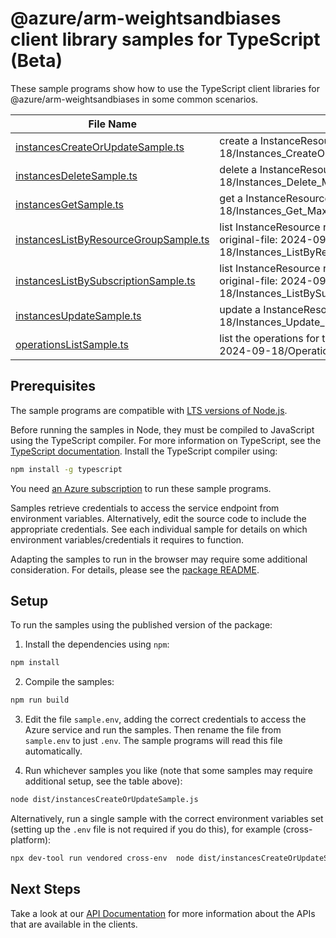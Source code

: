 # @azure/arm-weightsandbiases client library samples for TypeScript (Beta)

These sample programs show how to use the TypeScript client libraries for @azure/arm-weightsandbiases in some common scenarios.

| **File Name**                                                               | **Description**                                                                                                                    |
| --------------------------------------------------------------------------- | ---------------------------------------------------------------------------------------------------------------------------------- |
| [instancesCreateOrUpdateSample.ts][instancescreateorupdatesample]           | create a InstanceResource x-ms-original-file: 2024-09-18/Instances_CreateOrUpdate_MaximumSet_Gen.json                              |
| [instancesDeleteSample.ts][instancesdeletesample]                           | delete a InstanceResource x-ms-original-file: 2024-09-18/Instances_Delete_MaximumSet_Gen.json                                      |
| [instancesGetSample.ts][instancesgetsample]                                 | get a InstanceResource x-ms-original-file: 2024-09-18/Instances_Get_MaximumSet_Gen.json                                            |
| [instancesListByResourceGroupSample.ts][instanceslistbyresourcegroupsample] | list InstanceResource resources by resource group x-ms-original-file: 2024-09-18/Instances_ListByResourceGroup_MaximumSet_Gen.json |
| [instancesListBySubscriptionSample.ts][instanceslistbysubscriptionsample]   | list InstanceResource resources by subscription ID x-ms-original-file: 2024-09-18/Instances_ListBySubscription_MaximumSet_Gen.json |
| [instancesUpdateSample.ts][instancesupdatesample]                           | update a InstanceResource x-ms-original-file: 2024-09-18/Instances_Update_MaximumSet_Gen.json                                      |
| [operationsListSample.ts][operationslistsample]                             | list the operations for the provider x-ms-original-file: 2024-09-18/Operations_List_MaximumSet_Gen.json                            |

## Prerequisites

The sample programs are compatible with [LTS versions of Node.js](https://github.com/nodejs/release#release-schedule).

Before running the samples in Node, they must be compiled to JavaScript using the TypeScript compiler. For more information on TypeScript, see the [TypeScript documentation][typescript]. Install the TypeScript compiler using:

```bash
npm install -g typescript
```

You need [an Azure subscription][freesub] to run these sample programs.

Samples retrieve credentials to access the service endpoint from environment variables. Alternatively, edit the source code to include the appropriate credentials. See each individual sample for details on which environment variables/credentials it requires to function.

Adapting the samples to run in the browser may require some additional consideration. For details, please see the [package README][package].

## Setup

To run the samples using the published version of the package:

1. Install the dependencies using `npm`:

```bash
npm install
```

2. Compile the samples:

```bash
npm run build
```

3. Edit the file `sample.env`, adding the correct credentials to access the Azure service and run the samples. Then rename the file from `sample.env` to just `.env`. The sample programs will read this file automatically.

4. Run whichever samples you like (note that some samples may require additional setup, see the table above):

```bash
node dist/instancesCreateOrUpdateSample.js
```

Alternatively, run a single sample with the correct environment variables set (setting up the `.env` file is not required if you do this), for example (cross-platform):

```bash
npx dev-tool run vendored cross-env  node dist/instancesCreateOrUpdateSample.js
```

## Next Steps

Take a look at our [API Documentation][apiref] for more information about the APIs that are available in the clients.

[instancescreateorupdatesample]: https://github.com/Azure/azure-sdk-for-js/blob/main/sdk/liftrweightsandbiases/arm-weightsandbiases/samples/v1-beta/typescript/src/instancesCreateOrUpdateSample.ts
[instancesdeletesample]: https://github.com/Azure/azure-sdk-for-js/blob/main/sdk/liftrweightsandbiases/arm-weightsandbiases/samples/v1-beta/typescript/src/instancesDeleteSample.ts
[instancesgetsample]: https://github.com/Azure/azure-sdk-for-js/blob/main/sdk/liftrweightsandbiases/arm-weightsandbiases/samples/v1-beta/typescript/src/instancesGetSample.ts
[instanceslistbyresourcegroupsample]: https://github.com/Azure/azure-sdk-for-js/blob/main/sdk/liftrweightsandbiases/arm-weightsandbiases/samples/v1-beta/typescript/src/instancesListByResourceGroupSample.ts
[instanceslistbysubscriptionsample]: https://github.com/Azure/azure-sdk-for-js/blob/main/sdk/liftrweightsandbiases/arm-weightsandbiases/samples/v1-beta/typescript/src/instancesListBySubscriptionSample.ts
[instancesupdatesample]: https://github.com/Azure/azure-sdk-for-js/blob/main/sdk/liftrweightsandbiases/arm-weightsandbiases/samples/v1-beta/typescript/src/instancesUpdateSample.ts
[operationslistsample]: https://github.com/Azure/azure-sdk-for-js/blob/main/sdk/liftrweightsandbiases/arm-weightsandbiases/samples/v1-beta/typescript/src/operationsListSample.ts
[apiref]: https://learn.microsoft.com/javascript/api/@azure/arm-weightsandbiases?view=azure-node-preview
[freesub]: https://azure.microsoft.com/free/
[package]: https://github.com/Azure/azure-sdk-for-js/tree/main/sdk/liftrweightsandbiases/arm-weightsandbiases/README.md
[typescript]: https://www.typescriptlang.org/docs/home.html
